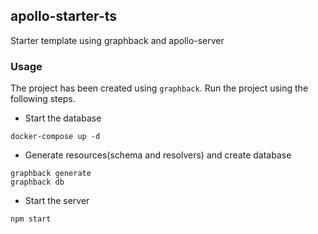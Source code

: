 ## apollo-starter-ts

Starter template using graphback and apollo-server

### Usage

The project has been created using `graphback`. Run the project using the following steps.

- Start the database

```
docker-compose up -d
```

- Generate resources(schema and resolvers) and create database

```
graphback generate
graphback db
```

- Start the server

```
npm start
```
